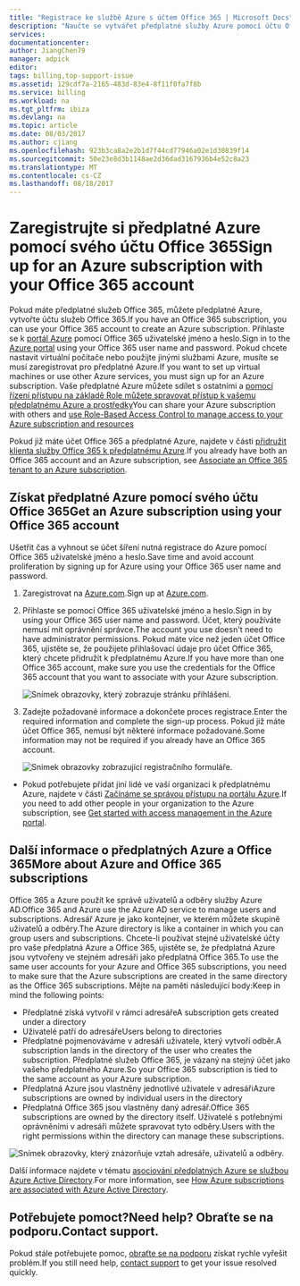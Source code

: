 ```yaml
---
title: "Registrace ke službě Azure s účtem Office 365 | Microsoft Docs"
description: "Naučte se vytvářet předplatné služby Azure pomocí účtu Office 365"
services: 
documentationcenter: 
author: JiangChen79
manager: adpick
editor: 
tags: billing,top-support-issue
ms.assetid: 129cdf7a-2165-483d-83e4-8f11f0fa7f8b
ms.service: billing
ms.workload: na
ms.tgt_pltfrm: ibiza
ms.devlang: na
ms.topic: article
ms.date: 08/03/2017
ms.author: cjiang
ms.openlocfilehash: 923b3ca8a2e2b1d7f44cd77946a02e1d30839f14
ms.sourcegitcommit: 50e23e8d3b1148ae2d36dad3167936b4e52c8a23
ms.translationtype: MT
ms.contentlocale: cs-CZ
ms.lasthandoff: 08/18/2017
---
```

# <a name="sign-up-for-an-azure-subscription-with-your-office-365-account"></a><span data-ttu-id="b38c7-103">Zaregistrujte si předplatné Azure pomocí svého účtu Office 365</span><span class="sxs-lookup"><span data-stu-id="b38c7-103">Sign up for an Azure subscription with your Office 365 account</span></span>
<span data-ttu-id="b38c7-104">Pokud máte předplatné služeb Office 365, můžete předplatné Azure, vytvořte účtu služeb Office 365.</span><span class="sxs-lookup"><span data-stu-id="b38c7-104">If you have an Office 365 subscription, you can use your Office 365 account to create an Azure subscription.</span></span> <span data-ttu-id="b38c7-105">Přihlaste se k [portál Azure](https://portal.azure.com/) pomocí Office 365 uživatelské jméno a heslo.</span><span class="sxs-lookup"><span data-stu-id="b38c7-105">Sign in to the [Azure portal](https://portal.azure.com/) using your Office 365 user name and password.</span></span> <span data-ttu-id="b38c7-106">Pokud chcete nastavit virtuální počítače nebo použijte jinými službami Azure, musíte se musí zaregistrovat pro předplatné Azure.</span><span class="sxs-lookup"><span data-stu-id="b38c7-106">If you want to set up virtual machines or use other Azure services, you must sign up for an Azure subscription.</span></span> <span data-ttu-id="b38c7-107">Vaše předplatné Azure můžete sdílet s ostatními a [pomocí řízení přístupu na základě Role můžete spravovat přístup k vašemu předplatnému Azure a prostředky](https://docs.microsoft.com/azure/active-directory/role-based-access-control-configure)</span><span class="sxs-lookup"><span data-stu-id="b38c7-107">You can share your Azure subscription with others and [use Role-Based Access Control to manage access to your Azure subscription and resources](https://docs.microsoft.com/azure/active-directory/role-based-access-control-configure)</span></span>

<span data-ttu-id="b38c7-108">Pokud již máte účet Office 365 a předplatné Azure, najdete v části [přidružit klienta služby Office 365 k předplatnému Azure](billing-add-office-365-tenant-to-azure-subscription.md).</span><span class="sxs-lookup"><span data-stu-id="b38c7-108">If you already have both an Office 365 account and an Azure subscription, see [Associate an Office 365 tenant to an Azure subscription](billing-add-office-365-tenant-to-azure-subscription.md).</span></span>

## <a name="get-an-azure-subscription-using-your-office-365-account"></a><span data-ttu-id="b38c7-109">Získat předplatné Azure pomocí svého účtu Office 365</span><span class="sxs-lookup"><span data-stu-id="b38c7-109">Get an Azure subscription using your Office 365 account</span></span>

<span data-ttu-id="b38c7-110">Ušetřit čas a vyhnout se účet šíření nutná registrace do Azure pomocí Office 365 uživatelské jméno a heslo.</span><span class="sxs-lookup"><span data-stu-id="b38c7-110">Save time and avoid account proliferation by signing up for Azure using your Office 365 user name and password.</span></span> 

1. <span data-ttu-id="b38c7-111">Zaregistrovat na [Azure.com](https://account.azure.com/signup?offer=MS-AZR-0044p&appId=docs).</span><span class="sxs-lookup"><span data-stu-id="b38c7-111">Sign up at [Azure.com](https://account.azure.com/signup?offer=MS-AZR-0044p&appId=docs).</span></span> 
2. <span data-ttu-id="b38c7-112">Přihlaste se pomocí Office 365 uživatelské jméno a heslo.</span><span class="sxs-lookup"><span data-stu-id="b38c7-112">Sign in by using your Office 365 user name and password.</span></span> <span data-ttu-id="b38c7-113">Účet, který používáte nemusí mít oprávnění správce.</span><span class="sxs-lookup"><span data-stu-id="b38c7-113">The account you use doesn't need to have administrator permissions.</span></span> <span data-ttu-id="b38c7-114">Pokud máte více než jeden účet Office 365, ujistěte se, že použijete přihlašovací údaje pro účet Office 365, který chcete přidružit k předplatnému Azure.</span><span class="sxs-lookup"><span data-stu-id="b38c7-114">If you have more than one Office 365 account, make sure you use the credentials for the Office 365 account that you want to associate with your Azure subscription.</span></span> 

   ![Snímek obrazovky, který zobrazuje stránku přihlášení.](./media/billing-use-existing-office-365-account-azure-subscription/billing-sign-in-with-office-365-account.png)

3. <span data-ttu-id="b38c7-116">Zadejte požadované informace a dokončete proces registrace.</span><span class="sxs-lookup"><span data-stu-id="b38c7-116">Enter the required information and complete the sign-up process.</span></span> <span data-ttu-id="b38c7-117">Pokud již máte účet Office 365, nemusí být některé informace požadované.</span><span class="sxs-lookup"><span data-stu-id="b38c7-117">Some information may not be required if you already have an Office 365 account.</span></span>

    ![Snímek obrazovky zobrazující registračního formuláře.](./media/billing-use-existing-office-365-account-azure-subscription/billing-azure-sign-up-fill-information.png)

- <span data-ttu-id="b38c7-119">Pokud potřebujete přidat jiní lidé ve vaší organizaci k předplatnému Azure, najdete v části [Začínáme se správou přístupu na portálu Azure](../active-directory/role-based-access-control-what-is.md).</span><span class="sxs-lookup"><span data-stu-id="b38c7-119">If you need to add other people in your organization to the Azure subscription, see [Get started with access management in the Azure portal](../active-directory/role-based-access-control-what-is.md).</span></span> 

## <span data-ttu-id="b38c7-120"><a id="more-about-subs">Další informace o předplatných Azure a Office 365</a></span><span class="sxs-lookup"><span data-stu-id="b38c7-120"><a id="more-about-subs">More about Azure and Office 365 subscriptions</a></span></span>
<span data-ttu-id="b38c7-121">Office 365 a Azure použít ke správě uživatelů a odběry služby Azure AD.</span><span class="sxs-lookup"><span data-stu-id="b38c7-121">Office 365 and Azure use the Azure AD service to manage users and subscriptions.</span></span> <span data-ttu-id="b38c7-122">Adresář Azure je jako kontejner, ve kterém můžete skupině uživatelů a odběry.</span><span class="sxs-lookup"><span data-stu-id="b38c7-122">The Azure directory is like a container in which you can group users and subscriptions.</span></span> <span data-ttu-id="b38c7-123">Chcete-li používat stejné uživatelské účty pro vaše předplatná Azure a Office 365, ujistěte se, že předplatná Azure jsou vytvořeny ve stejném adresáři jako předplatná Office 365.</span><span class="sxs-lookup"><span data-stu-id="b38c7-123">To use the same user accounts for your Azure and Office 365 subscriptions, you need to make sure that the Azure subscriptions are created in the same directory as the Office 365 subscriptions.</span></span> <span data-ttu-id="b38c7-124">Mějte na paměti následující body:</span><span class="sxs-lookup"><span data-stu-id="b38c7-124">Keep in mind the following points:</span></span>

* <span data-ttu-id="b38c7-125">Předplatné získá vytvořil v rámci adresáře</span><span class="sxs-lookup"><span data-stu-id="b38c7-125">A subscription gets created under a directory</span></span>
* <span data-ttu-id="b38c7-126">Uživatelé patří do adresáře</span><span class="sxs-lookup"><span data-stu-id="b38c7-126">Users belong to directories</span></span>
* <span data-ttu-id="b38c7-127">Předplatné pojmenováváme v adresáři uživatele, který vytvoří odběr.</span><span class="sxs-lookup"><span data-stu-id="b38c7-127">A subscription lands in the directory of the user who creates the subscription.</span></span> <span data-ttu-id="b38c7-128">Předplatné služeb Office 365, je vázaný na stejný účet jako vašeho předplatného Azure.</span><span class="sxs-lookup"><span data-stu-id="b38c7-128">So your Office 365 subscription is tied to the same account as your Azure subscription.</span></span>
* <span data-ttu-id="b38c7-129">Předplatná Azure jsou vlastněny jednotlivé uživatele v adresáři</span><span class="sxs-lookup"><span data-stu-id="b38c7-129">Azure subscriptions are owned by individual users in the directory</span></span>
* <span data-ttu-id="b38c7-130">Předplatná Office 365 jsou vlastněny daný adresář.</span><span class="sxs-lookup"><span data-stu-id="b38c7-130">Office 365 subscriptions are owned by the directory itself.</span></span> <span data-ttu-id="b38c7-131">Uživatelé s potřebnými oprávněními v adresáři můžete spravovat tyto odběry.</span><span class="sxs-lookup"><span data-stu-id="b38c7-131">Users with the right permissions within the directory can manage these subscriptions.</span></span>

![Snímek obrazovky, který znázorňuje vztah adresáře, uživatelů a odběry.](./media/billing-use-existing-office-365-account-azure-subscription/19-background-information.png)

<span data-ttu-id="b38c7-133">Další informace najdete v tématu [asociování předplatných Azure se službou Azure Active Directory](../active-directory/active-directory-how-subscriptions-associated-directory.md).</span><span class="sxs-lookup"><span data-stu-id="b38c7-133">For more information, see [How Azure subscriptions are associated with Azure Active Directory](../active-directory/active-directory-how-subscriptions-associated-directory.md).</span></span>

## <a name="need-help-contact-support"></a><span data-ttu-id="b38c7-134">Potřebujete pomoct?</span><span class="sxs-lookup"><span data-stu-id="b38c7-134">Need help?</span></span> <span data-ttu-id="b38c7-135">Obraťte se na podporu.</span><span class="sxs-lookup"><span data-stu-id="b38c7-135">Contact support.</span></span>
<span data-ttu-id="b38c7-136">Pokud stále potřebujete pomoc, [obraťte se na podporu](https://portal.azure.com/?#blade/Microsoft_Azure_Support/HelpAndSupportBlade) získat rychle vyřešit problém.</span><span class="sxs-lookup"><span data-stu-id="b38c7-136">If you still need help, [contact support](https://portal.azure.com/?#blade/Microsoft_Azure_Support/HelpAndSupportBlade) to get your issue resolved quickly.</span></span> 

